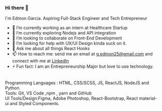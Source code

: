 ### Hi there 👋


I'm Edmon Garcia. Aspiring Full-Stack Engineer and Tech Entrepreneur

- 🔭 I’m currently working as an intern at Healthcare Startup
- 🌱 I’m currently exploring Nodejs and API integration
- 👯 I’m looking to collaborate on Front-End Development 
- 🤔 I’m looking for help with UX/UI Design kinda suck on it.
- 💬 Ask me about all things React Hooks
- 📫 How to reach me: send me an email at g.edmon25@gmail.com and connect with me at <a href="https://www.linkedin.com/in/mon-garcia-26436b193/" target=_blank>LinkedIn</a>
- ⚡ Fun fact: I am an Entrepreneurship Major but love to use technology.
<br>
Programming Languages : HTML, CSS/SCSS, JS, ReactJS, NodeJS and Python.
<br>
Tools: Git, VS Code ,npm , yarn and GitHub
<br>
UI Tools/Design:Figma, Adobe Photoshop, React-Bootstrap, React material-ui and Styled Components.




